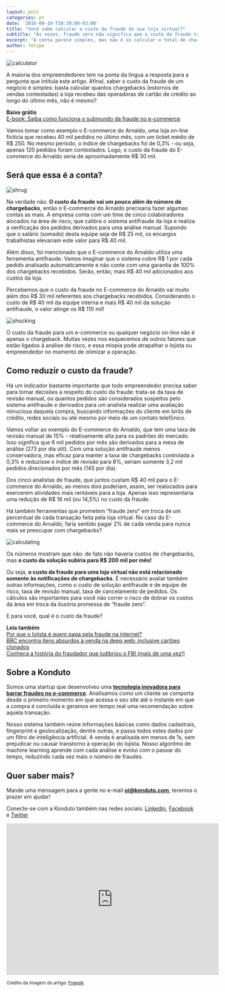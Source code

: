 ```yaml
---
layout: post
categories: pt
date: '2016-09-19-T10:39:00-03:00'
title: "Você sabe calcular o custo da fraude da sua loja virtual?"
subtitle: "Às vezes, fraude zero não significa que o custo da fraude também será zero..."
excerpt: "A conta parece simples, mas não é só calcular o total de chargebacks recebidos no mês"
author: felipe
---
```


![calculator](/images/160920-calculator.png) 

A maioria dos empreendedores tem na ponta da língua a resposta para a pergunta que intitula este artigo. Afinal, saber o custo da fraude de um negócio é simples: basta calcular quantos chargebacks (estornos de vendas contestadas) a loja recebeu das operadoras de cartão de crédito ao longo do último mês, não é mesmo? 

**Baixe grátis**  
[E-book: Saiba como funciona o submundo da fraude no e-commerce](http://ebooks.konduto.com/submundo-da-fraude?utm_source=konduto&utm_medium=blog&utm_campaign=conteudo-custo-fraude)

Vamos tomar como exemplo o E-commerce do Arnaldo, uma loja on-line fictícia que recebeu 40 mil pedidos no último mês, com um ticket médio de R$ 250. No mesmo período, o índice de chargebacks foi de 0,3% - ou seja, apenas 120 pedidos foram contestados. Logo, o custo da fraude do E-commerce do Arnaldo seria de aproximadamente R$ 30 mil.

## Será que essa é a conta?

![shrug](/images/160920-shrug.gif) 

Na verdade não. **O custo da fraude vai um pouco além do número de chargebacks**, então o E-commerce do Arnaldo precisaria fazer algumas contas as mais. A empresa conta com um time de cinco colaboradores alocados na área de risco, que calibra o sistema antifraude da loja e realiza a verificação dos pedidos derivados para uma análise manual. Supondo que o salário (somado) desta equipe seja de R$ 25 mil, os encargos trabalhistas elevariam este valor para R$ 40 mil. 

Além disso, foi mencionado que o E-commerce do Arnaldo utiliza uma ferramenta antifraude. Vamos imaginar que o sistema cobre R$ 1 por cada pedido analisado automaticamente e não conte com uma garantia de 100% dos chargebacks recebidos. Serão, então, mais R$ 40 mil adicionados aos custos da loja.  

Percebemos que o custo da fraude no E-commerce do Arnaldo vai muito além dos R$ 30 mil referentes aos chargebacks recebidos. Considerando o custo de R$ 40 mil da equipe interna e mais R$ 40 mil da solução antifraude, o valor atinge os R$ 110 mil!

![shocking](/images/160920-shocked.gif) 

O custo da fraude para um e-commerce ou qualquer negócio on-line não é apenas o chargeback. Muitas vezes nos esquecemos de outros fatores que estão ligados à análise de risco, e essa miopia pode atrapalhar o lojista ou empreendedor no momento de otimizar a operação.

## Como reduzir o custo da fraude?

Há um indicador bastante importante que todo empreendedor precisa saber para tomar decisões a respeito do custo da fraude: trata-se da taxa de revisão manual, ou quantos pedidos são considerados suspeitos pelo sistema antifraude e derivados para um analista realizar uma avaliação minuciosa daquela compra, buscando informações do cliente em birôs de crédito, redes sociais ou até mesmo por meio de um contato telefônico. 

Vamos voltar ao exemplo do E-commerce do Arnaldo, que tem uma taxa de revisão manual de 15% - relativamente alta para os padrões do mercado. Isso significa que 6 mil pedidos por mês são derivados para a mesa de análise (273 por dia útil). Com uma solução antifraude menos conservadora, mas eficaz para manter a taxa de chargebacks controlada a 0,3% e reduzisse o índice de revisão para 8%, seriam somente 3,2 mil pedidos direcionados por mês (145 por dia). 

Dos cinco analistas de fraude, que juntos custam R$ 40 mil para o E-commerce do Arnaldo, ao menos dois poderiam, assim, ser realocados para exercerem atividades mais rentáveis para a loja. Apenas isso representaria uma redução de R$ 16 mil (ou 14,5%) no custo da fraude.

Há também ferramentas que prometem “fraude zero” em troca de um percentual de cada transação feita pela loja virtual. No caso do E-commerce do Arnaldo, faria sentido pagar 2% de cada venda para nunca mais se preocupar com chargebacks? 

![calculating](/images/160920-calculating.gif) 

Os números mostram que não: de fato não haveria custos de chargebacks, mas **o custo da solução subiria para R$ 200 mil por mês!**

Ou seja, **o custo da fraude para uma loja virtual não está relacionado somente às notificações de chargebacks**. É necessário avaliar também outras informações, como o custo de solução antifraude e de equipe de risco, taxa de revisão manual, taxa de cancelamento de pedidos. Os cálculos são importantes para você não correr o risco de dobrar os custos da área em troca da ilusória promessa de “fraude zero”. 

E para você, qual é o custo da fraude? 

**Leia também**  
[Por que o lojista é quem paga pela fraude na internet?](https://blog.konduto.com/pt/2016/05/por-que-o-lojista-deve-pagar-pelo-chargeback/?utm_source=konduto&utm_medium=blog&utm_campaign=conteudo-custo-fraude)  
[BBC encontra itens absurdos à venda na deep web: inclusive cartões clonados](https://blog.konduto.com/pt/2016/08/cartoes-clonados-venda-deep-web/?utm_source=konduto&utm_medium=blog&utm_campaign=conteudo-custo-fraude)  
[Conheça a história do fraudador que ludibriou o FBI (mais de uma vez!)](https://blog.konduto.com/pt/2016/07/fraudador-que-enganou-o-fbi/?utm_source=konduto&utm_medium=blog&utm_campaign=conteudo-custo-fraude)

## Sobre a Konduto
 
Somos uma startup que desenvolveu uma **[tecnologia inovadora para barrar fraudes no e-commerce](http://konduto.com/?utm_source=konduto&utm_medium=blog&utm_campaign=conteudo)**. Analisamos como um cliente se comporta desde o primeiro momento em que acessa o seu site até o instante em que a compra é concluída e geramos em tempo real uma recomendação sobre aquela transação.
 
Nosso sistema também reúne informações básicas como dados cadastrais, fingerprint e geolocalização, dentre outras, e passa todos estes dados por um filtro de inteligência artificial. A venda é analisada em menos de 1s, sem prejudicar ou causar transtorno à operação do lojista. Nosso algoritmo de machine learning aprende com cada análise e evolui com o passar do tempo, reduzindo cada vez mais o número de fraudes.
 
## Quer saber mais? 

Mande uma mensagem para a gente no e-mail **oi@konduto.com**, teremos o prazer em ajudar!          	
 
Conecte-se com a Konduto também nas redes sociais: [Linkedin](https://www.linkedin.com/company/konduto), [Facebook](https://www.facebook.com/konduto) e [Twitter](https://twitter.com/Konduto_) 
 
<iframe src="https://www.facebook.com/plugins/video.php?href=https%3A%2F%2Fwww.facebook.com%2Fkonduto%2Fvideos%2F613187352119217%2F&show_text=1&width=560" width="560" height="400" style="border:none;overflow:hidden" scrolling="no" frameborder="0" allowTransparency="true"></iframe>

<small>Crédito da imagem do artigo: [Freepik](http://www.freepik.com/free-photo/finance-accounting-paper-desk-using_1027101.htm)</small>
